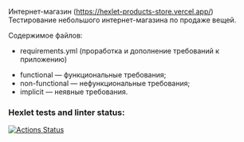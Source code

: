 Интернет-магазин (https://hexlet-products-store.vercel.app/)
Тестирование небольшого интернет-магазина по продаже вещей.

Содержимое файлов:
- requirements.yml (проработка и дополнение требований к приложению)
* functional — функциональные требования;
* non-functional — нефункциональные требования;
* implicit — неявные требования.

### Hexlet tests and linter status:
[![Actions Status](https://github.com/ValeriaStroeva/qa-engineer-project-84/workflows/hexlet-check/badge.svg)](https://github.com/ValeriaStroeva/qa-engineer-project-84/actions)
